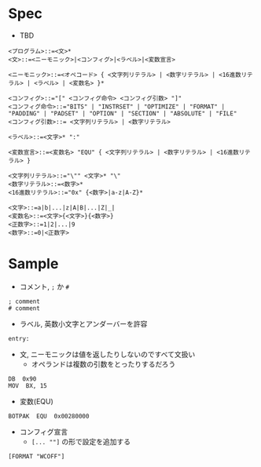 # Spec

* TBD

```
<プログラム>::=<文>*
<文>::=<ニーモニック>|<コンフィグ>|<ラベル>|<変数宣言>

<ニーモニック>::=<オペコード> { <文字列リテラル> | <数字リテラル> | <16進数リテラル> | <ラベル> | <変数名> }*

<コンフィグ>::="[" <コンフィグ命令> <コンフィグ引数> "]"
<コンフィグ命令>::="BITS" | "INSTRSET" | "OPTIMIZE" | "FORMAT" | "PADDING" | "PADSET" | "OPTION" | "SECTION" | "ABSOLUTE" | "FILE"
<コンフィグ引数>::= <文字列リテラル> | <数字リテラル>

<ラベル>::=<文字>* ":"

<変数宣言>::=<変数名> "EQU" { <文字列リテラル> | <数字リテラル> | <16進数リテラル> }

<文字列リテラル>::="\"" <文字>* "\"
<数字リテラル>::=<数字>*
<16進数リテラル>::="0x" {<数字>|a-z|A-Z}*

<文字>::=a|b|...|z|A|B|...|Z|_|
<変数名>::=<文字>{<文字>}{<数字>}
<正数字>::=1|2|...|9
<数字>::=0|<正数字>
```

# Sample

* コメント, `;` か `#`

```
; comment
# comment
```

* ラベル, 英数小文字とアンダーバーを許容

```
entry:
```

* 文, ニーモニックは値を返したりしないのですべて文扱い
  * オペランドは複数の引数をとったりするだろう

```
DB  0x90
MOV  BX, 15
```

* 変数(EQU)

```
BOTPAK  EQU  0x00280000
```

* コンフィグ宣言
  * `[... ""]` の形で設定を追加する

```
[FORMAT "WCOFF"]
```
